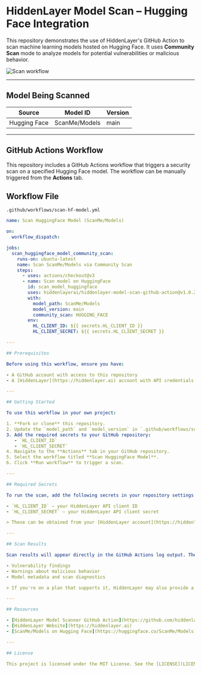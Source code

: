 # HiddenLayer Model Scan – Hugging Face Integration

This repository demonstrates the use of HiddenLayer's GitHub Action to scan machine learning models hosted on Hugging Face. It uses **Community Scan** mode to analyze models for potential vulnerabilities or malicious behavior.

![Scan workflow](https://github.com/fairycloudmother/hiddenlayer-model-scan-test/actions/workflows/scan-hf-model.yml/badge.svg)

---

## Model Being Scanned

| Source        | Model ID        | Version |
|---------------|------------------|---------|
| Hugging Face | ScanMe/Models     | main    |

---

## GitHub Actions Workflow

This repository includes a GitHub Actions workflow that triggers a security scan on a specified Hugging Face model. The workflow can be manually triggered from the **Actions** tab.

## Workflow File

`.github/workflows/scan-hf-model.yml`

```yaml
name: Scan HuggingFace Model (ScanMe/Models)

on:
  workflow_dispatch:

jobs:
  scan_huggingface_model_community_scan:
    runs-on: ubuntu-latest
    name: Scan ScanMe/Models via Community Scan
    steps:
      - uses: actions/checkout@v3
      - name: Scan model on HuggingFace
        id: scan_model_huggingface
        uses: hiddenlayerai/hiddenlayer-model-scan-github-action@v1.0.2
        with:
          model_path: ScanMe/Models
          model_version: main
          community_scan: HUGGING_FACE
        env:
          HL_CLIENT_ID: ${{ secrets.HL_CLIENT_ID }}
          HL_CLIENT_SECRET: ${{ secrets.HL_CLIENT_SECRET }}

---

## Prerequisites

Before using this workflow, ensure you have:

- A GitHub account with access to this repository
- A [HiddenLayer](https://hiddenlayer.ai) account with API credentials

---

## Getting Started

To use this workflow in your own project:

1. **Fork or clone** this repository.
2. Update the `model_path` and `model_version` in `.github/workflows/scan-hf-model.yml` to target your desired Hugging Face model.
3. Add the required secrets to your GitHub repository:
   - `HL_CLIENT_ID`
   - `HL_CLIENT_SECRET`
4. Navigate to the **Actions** tab in your GitHub repository.
5. Select the workflow titled **Scan HuggingFace Model**.
6. Click **Run workflow** to trigger a scan.

---

## Required Secrets

To run the scan, add the following secrets in your repository settings:

- `HL_CLIENT_ID` – your HiddenLayer API client ID  
- `HL_CLIENT_SECRET` – your HiddenLayer API client secret

> These can be obtained from your [HiddenLayer account](https://hiddenlayer.ai) under the API section.

---

## Scan Results

Scan results will appear directly in the GitHub Actions log output. These include:

- Vulnerability findings
- Warnings about malicious behavior
- Model metadata and scan diagnostics

> If you're on a plan that supports it, HiddenLayer may also provide a downloadable report or link to a scan dashboard.

---

## Resources

- [HiddenLayer Model Scanner GitHub Action](https://github.com/hiddenlayerai/hiddenlayer-model-scan-github-action)
- [HiddenLayer Website](https://hiddenlayer.ai)
- [ScanMe/Models on Hugging Face](https://huggingface.co/ScanMe/Models)

---

## License

This project is licensed under the MIT License. See the [LICENSE](LICENSE) file for details.
